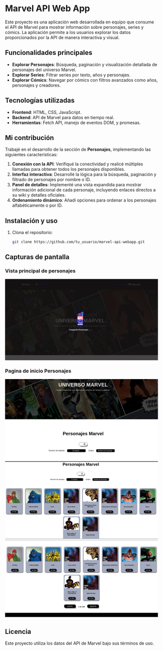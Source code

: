 # Marvel API Web App

Este proyecto es una aplicación web desarrollada en equipo que consume el API de Marvel para mostrar información sobre personajes, series y cómics. La aplicación permite a los usuarios explorar los datos proporcionados por la API de manera interactiva y visual.

## Funcionalidades principales

- **Explorar Personajes**: Búsqueda, paginación y visualización detallada de personajes del universo Marvel.
- **Explorar Series**: Filtrar series por texto, años y personajes.
- **Explorar Cómics**: Navegar por cómics con filtros avanzados como años, personajes y creadores.

## Tecnologías utilizadas

- **Frontend**: HTML, CSS, JavaScript.
- **Backend**: API de Marvel para datos en tiempo real.
- **Herramientas**: Fetch API, manejo de eventos DOM, y promesas.

## Mi contribución

Trabajé en el desarrollo de la sección de **Personajes**, implementando las siguientes características:

1. **Conexión con la API**: Verifiqué la conectividad y realicé múltiples llamadas para obtener todos los personajes disponibles.
2. **Interfaz interactiva**: Desarrollé la lógica para la búsqueda, paginación y filtrado de personajes por nombre o ID.
3. **Panel de detalles**: Implementé una vista expandida para mostrar información adicional de cada personaje, incluyendo enlaces directos a su wiki y detalles oficiales.
4. **Ordenamiento dinámico**: Añadí opciones para ordenar a los personajes alfabéticamente o por ID.

## Instalación y uso

1. Clona el repositorio:
   ```bash
   git clone https://github.com/tu_usuario/marvel-api-webapp.git
   ```

## Capturas de pantalla

### Vista principal de personajes

![Vista principal de personajes](assets/cap1.png "Vista de carga de inicio de personajes")

### Pagina de inicio Personajes

![Encahbezado personajes](assets/cap2.png "Encabezado Personajes")
![Cards personajes](assets/cap3.png "Tarjetas de Personajes")
![Paginación personajes](assets/cap4.png "Paginación Personajes")

## Licencia

Este proyecto utiliza los datos del API de Marvel bajo sus términos de uso.
